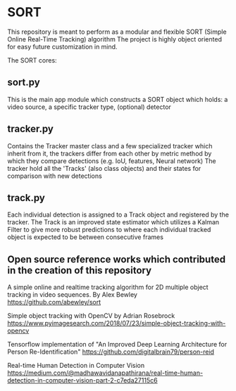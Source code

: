 # SORT

This repository is meant to perform as a modular and flexible SORT (Simple Online Real-Time Tracking) algorithm
The project is highly object oriented for easy future customization in mind.

The SORT cores:

sort.py
-------
This is the main app module which constructs a SORT object which holds: a video source, a specific tracker type, (optional) detector

tracker.py
----------
Contains the Tracker master class and a few specialized tracker which inherit from it, the trackers differ from each other by metric method by which they compare detections (e.g. IoU, features, Neural network)
The tracker hold all the 'Tracks' (also class objects) and their states for comparison with new detections

track.py
--------
Each individual detection is assigned to a Track object and registered by the tracker. The Track is an improved state estimator which utilizes a Kalman Filter to give more robust predictions to where each individual tracked object is expected to be between consecutive frames 


Open source reference works which contributed in the creation of this repository
--------------------------------------------------------------------------
A simple online and realtime tracking algorithm for 2D multiple object tracking in video sequences. By Alex Bewley
https://github.com/abewley/sort

Simple object tracking with OpenCV by Adrian Rosebrock
https://www.pyimagesearch.com/2018/07/23/simple-object-tracking-with-opencv

Tensorflow implementation of "An Improved Deep Learning Architecture for Person Re-Identification"
https://github.com/digitalbrain79/person-reid

Real-time Human Detection in Computer Vision
https://medium.com/@madhawavidanapathirana/real-time-human-detection-in-computer-vision-part-2-c7eda27115c6



